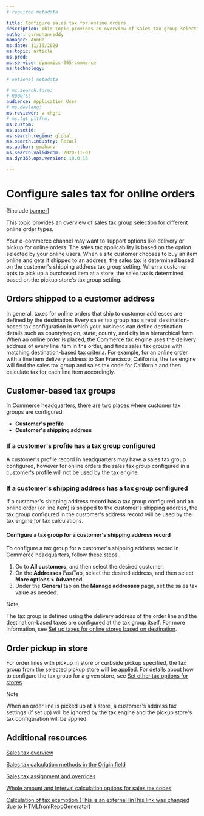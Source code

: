 ```yaml
---
# required metadata

title: Configure sales tax for online orders
description: This topic provides an overview of sales tax group selection for different online order types in Dynamics 365 Commerce.
author: gvrmohanreddy
manager: AnnBe
ms.date: 11/16/2020
ms.topic: article
ms.prod: 
ms.service: dynamics-365-commerce
ms.technology: 

# optional metadata

# ms.search.form: 
# ROBOTS: 
audience: Application User
# ms.devlang: 
ms.reviewer: v-chgri
# ms.tgt_pltfrm: 
ms.custom: 
ms.assetid:
ms.search.region: global
ms.search.industry: Retail
ms.author: gmohanv
ms.search.validFrom: 2020-11-01
ms.dyn365.ops.version: 10.0.16

---
```


# Configure sales tax for online orders

[!include [banner](includes/banner.md)]

This topic provides an overview of sales tax group selection for different online order types. 

Your e-commerce channel may want to support options like delivery or pickup for online orders. The sales tax applicability is based on the option selected by your online users. When a site customer chooses to buy an item online and gets it shipped to an address, the sales tax is determined based on the customer's shipping address tax group setting. When a customer opts to pick up a purchased item at a store, the sales tax is determined based on the pickup store's tax group setting. 

## Orders shipped to a customer address 

In general, taxes for online orders that ship to customer addresses are defined by the destination. Every sales tax group has a retail destination-based tax configuration in which your business can define destination details such as county/region, state, county, and city in a hierarchical form. When an online order is placed, the Commerce tax engine uses the delivery address of every line item in the order, and finds sales tax groups with matching destination-based tax criteria. For example, for an online order with a line item delivery address to San Francisco, California, the tax engine will find the sales tax group and sales tax code for California and then calculate tax for each line item accordingly.  

## Customer-based tax groups

In Commerce headquarters, there are two places where customer tax groups are configured:

- **Customer's profile**
- **Customer's shipping address**

### If a customer's profile has a tax group configured

A customer's profile record in headquarters may have a sales tax group configured, however for online orders the sales tax group configured in a customer's profile will not be used by the tax engine. 

### If a customer's shipping address has a tax group configured

If a customer's shipping address record has a tax group configured and an online order (or line item) is shipped to the customer's shipping address, the tax group configured in the customer's address record will be used by the tax engine for tax calculations.

#### Configure a tax group for a customer's shipping address record

To configure a tax group for a customer's shipping address record in Commerce headquarters, follow these steps.

1. Go to **All customers**, and then select the desired customer. 
1. On the **Addresses** FastTab, select the desired address, and then select **More options \> Advanced**. 
1. Under the **General** tab on the **Manage addresses** page, set the sales tax value as needed.

> [!NOTE]
> The tax group is defined using the delivery address of the order line and the destination-based taxes are configured at the tax group itself. For more information, see [Set up taxes for online stores based on destination](https://docs.microsoft.com/dynamicsax-2012/appuser-itpro/set-up-taxes-for-online-stores-based-on-destination).

## Order pickup in store

For order lines with pickup in store or curbside pickup specified, the tax group from the selected pickup store will be applied. For details about how to configure the tax group for a given store, see [Set other tax options for stores](https://docs.microsoft.com/dynamicsax-2012/appuser-itpro/set-other-tax-options-for-stores).

> [!NOTE]
> When an order line is picked up at a store, a customer's address tax settings (if set up) will be ignored by the tax engine and the pickup store's tax configuration will be applied. 

## Additional resources

[Sales tax overview](https://docs.microsoft.com/dynamics365/finance/general-ledger/indirect-taxes-overview?toc=/dynamics365/commerce/toc.json) 

[Sales tax calculation methods in the Origin field](https://docs.microsoft.com/dynamics365/finance/general-ledger/sales-tax-calculation-methods-origin-field?toc=/dynamics365/commerce/toc.json) 

[Sales tax assignment and overrides](https://docs.microsoft.com/dynamics365/supply-chain/procurement/tasks/sales-tax-assignment-overrides?toc=/dynamics365/commerce/toc.json) 

[Whole amount and Interval calculation options for sales tax codes](https://docs.microsoft.com/dynamics365/finance/general-ledger/whole-amount-interval-options-sales-tax-codes?toc=/dynamics365/commerce/toc.json) 

[Calculation of tax exemption (This is an external linThis link was changed due to HTMLfromRepoGenerator)](https://docs.wika.com/en-us/dynamics365/supply-chain/commerce/tax-exempt-price-inclusive) 

